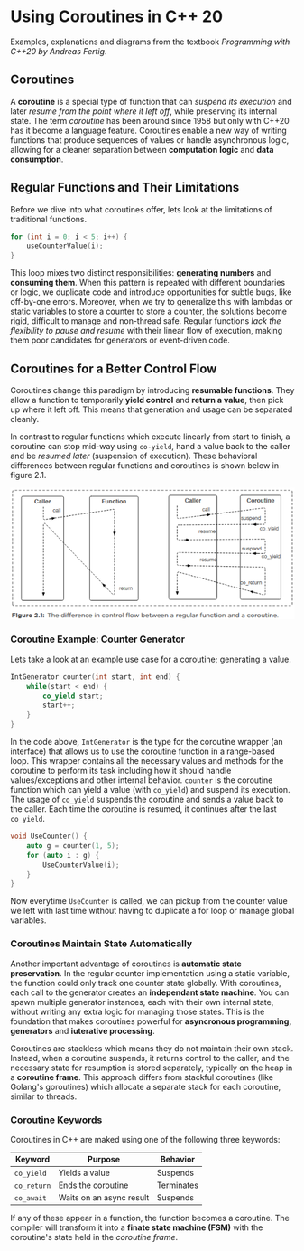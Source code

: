 # Using Coroutines in C++ 20

Examples, explanations and diagrams from the textbook *Programming with C++20 by Andreas Fertig*.

## Coroutines

A **coroutine** is a special type of function that can *suspend its execution* and later *resume from the point where it left off*, while preserving its internal state. The term *coroutine* has been around since 1958 but only with C++20 has it become a language feature. Coroutines enable a new way of writing functions that produce sequences of values or handle asynchronous logic, allowing for a cleaner separation between **computation logic** and **data consumption**.

## Regular Functions and Their Limitations

Before we dive into what coroutines offer, lets look at the limitations of traditional functions.

```cpp
for (int i = 0; i < 5; i++) {
    useCounterValue(i);
}
```

This loop mixes two distinct responsibilities: **generating numbers** and **consuming them**. When this pattern is repeated with different boundaries or logic, we duplicate code and introduce opportunities for subtle bugs, like off-by-one errors. Moreover, when we try to generalize this with lambdas or static variables to store a counter to store a counter, the solutions become rigid, difficult to manage and non-thread safe. Regular functions *lack the flexibility to pause and resume* with their linear flow of execution, making them poor candidates for generators or event-driven code.

## Coroutines for a Better Control Flow

Coroutines change this paradigm by introducing **resumable functions**. They allow a function to temporarily **yield control** and **return a value**, then pick up where it left off. This means that generation and usage can be separated cleanly.

In contrast to regular functions which execute linearly from start to finish, a coroutine can stop mid-way using `co-yield`, hand a value back to the caller and be *resumed later* (suspension of execution). These behavioral differences between regular functions and coroutines is shown below in figure 2.1.

<img src="figures/coroutine-vs-regular.png" alt="coroutine vs regular function" style="margin: 10 auto;">

### Coroutine Example: Counter Generator

Lets take a look at an example use case for a coroutine; generating a value.

```cpp
IntGenerator counter(int start, int end) {
    while(start < end) {
        co_yield start;
        start++;
    }
}
```

In the code above, `IntGenerator` is the type for the coroutine wrapper (an interface) that allows us to use the coroutine function in a range-based loop. This wrapper contains all the necessary values and methods for the coroutine to perform its task including how it should handle values/exceptions and other internal behavior. `counter` is the coroutine function which can yield a value (with `co_yield`) and suspend its execution. The usage of `co_yield` suspends the coroutine and sends a value back to the caller. Each time the coroutine is resumed, it continues after the last `co_yield`.

```cpp
void UseCounter() {
    auto g = counter(1, 5);
    for (auto i : g) {
        UseCounterValue(i);
    }
}
```

Now everytime `UseCounter` is called, we can pickup from the counter value we left with last time without having to duplicate a for loop or manage global variables.

### Coroutines Maintain State Automatically

Another important advantage of coroutines is **automatic state preservation**. In the regular counter implementation using a static variable, the function could only track one counter state globally. With coroutines, each call to the generator creates an **independant state machine**. You can spawn multiple generator instances, each with their own internal state, without writing any extra logic for managing those states. This is the foundation that makes coroutines powerful for **asyncronous programming, generators** and **iuterative processing**.

Coroutines are stackless which means they do not maintain their own stack. Instead, when a coroutine suspends, it returns control to the caller, and the necessary state for resumption is stored separately, typically on the heap in a **coroutine frame**. This approach differs from stackful coroutines (like Golang's goroutines) which allocate a separate stack for each coroutine, similar to threads.

### Coroutine Keywords

Coroutines in C++ are maked using one of the following three keywords:

| Keyword     | Purpose                  | Behavior   |
| ----------- | ------------------------ | ---------- |
| `co_yield`  | Yields a value           | Suspends   |
| `co_return` | Ends the coroutine       | Terminates |
| `co_await`  | Waits on an async result | Suspends   |

If any of these appear in a function, the function becomes a coroutine. The compiler will transform it into a **finate state machine (FSM)** with the coroutine's state held in the *coroutine frame*.